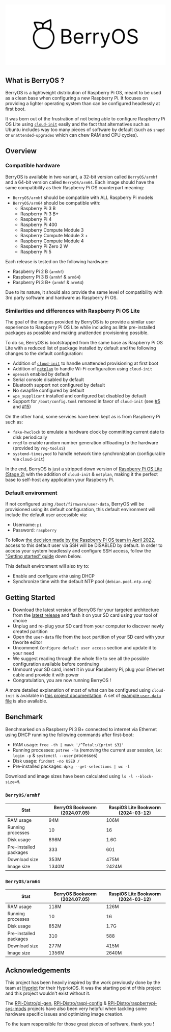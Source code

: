 # ![BerryOS](docs/assets/berryos-banner.png)

## What is BerryOS ?

BerryOS is a lightweight distribution of Raspberry Pi OS, meant to be used as a clean base when configuring a new Raspberry Pi. It focuses on providing a lighter operating system than can be configured headlessly at first boot.

It was born out of the frustration of not being able to configure Raspberry Pi OS Lite using [`cloud-init`](https://cloud-init.io/) easily and the fact that alternatives such as Ubuntu includes way too many pieces of software by default (such as `snapd` or `unattended-upgrades` which can chew RAM and CPU cycles).

## Overview

### Compatible hardware

BerryOS is available in two variant, a 32-bit version called `BerryOS/armhf` and a 64-bit version called `BerryOS/arm64`. Each image should have the same compatibility as their Raspberry Pi OS counterpart meaning:

- `BerryOS/armhf` should be compatible with ALL Raspberry Pi models
- `BerryOS/arm64` should be compatible with:
  - Raspberry Pi 3 B
  - Raspberry Pi 3 B+
  - Raspberry Pi 4
  - Raspberry Pi 400
  - Raspberry Compute Module 3
  - Raspberry Compute Module 3 +
  - Raspberry Compute Module 4
  - Raspberry Pi Zero 2 W
  - Raspberry Pi 5

Each release is tested on the following hardware:

- Raspberry Pi 2 B (`armhf`)
- Raspberry Pi 3 B (`armhf` & `arm64`)
- Raspberry Pi 3 B+ (`armhf` & `arm64`)

Due to its nature, it should also provide the same level of compatibility with 3rd party software and hardware as Raspberry Pi OS.

### Similarities and differences with Raspberry Pi OS Lite

The goal of the images provided by BerryOS is to provide a similar user experience to Raspberry Pi OS Lite while including as little pre-installed packages as possible and making unattended provisioning possible.

To do so, BerryOS is bootstrapped from the same base as Raspberry Pi OS Lite with a reduced list of package installed by default and the following changes to the default configuration:

- Addition of [`cloud-init`](https://cloud-init.io/) to handle unattended provisioning at first boot
- Addition of [`netplan`](https://netplan.io/) to handle Wi-Fi configuration using `cloud-init`
- `openssh` enabled by default
- Serial console disabled by default
- Bluetooth support not configured by default
- No swapfile configured by default
- `wpa_supplicant` installed and configured but disabled by default
- Support for `/boot/config.toml` removed in favor of `cloud-init` (see [#5](https://github.com/0rax/BerryOS/pull/5) and [#15](https://github.com/0rax/BerryOS/pull/15))

On the other hand, some services have been kept as is from Raspberry Pi such as:

- `fake-hwclock` to emulate a hardware clock by committing current date to disk periodically
- `rngd` to enable random number generation offloading to the hardware (provided by `rng-tools5`)
- `systemd-timesyncd` to handle network time synchronization (configurable via `cloud-init`)

In the end, BerryOS is just a stripped down version of [Raspberry Pi OS Lite (Stage 2)](https://github.com/RPi-Distro/pi-gen/blob/master/README.md#stage-anatomy) with the addition of `cloud-init` & `netplan`, making it the perfect base to self-host any application your Raspberry Pi.

### Default environment

If not configured using `/boot/firmware/user-data`, BerryOS will be provisioned using its default configuration, this default environment will include the default user accessible via:

- Username: `pi`
- Password: `raspberry`

To follow [the decision made by the Raspberry Pi OS team in April 2022](https://www.raspberrypi.com/news/raspberry-pi-bullseye-update-april-2022/), access to this default user via SSH will be DISABLED by default. In order to access your system headlessly and configure SSH access, follow the ["Getting started" guide](#getting-started) down below.

This default environment will also try to:

- Enable and configure `eth0` using DHCP
- Synchronize time with the default NTP pool (`debian.pool.ntp.org`)

## Getting Started

- Download the latest version of BerryOS for your targeted architecture from the [latest release](https://github.com/0rax/BerryOS/releases/latest) and flash it on your SD card using your tool of choice
- Unplug and re-plug your SD card from your computer to discover newly created partition
- Open the `user-data` file from the `boot` partition of your SD card with your favorite editor
- Uncomment `Configure default user access` section and update it to your need
- We suggest reading through the whole file to see all the possible configuration available before continuing
- Unmount your SD card, insert it in your Raspberry Pi, plug your Ethernet cable and provide it with power
- Congratulation, you are now running BerryOS !

A more detailed explanation of most of what can be configured using `cloud-init` is available in [this project documentation](https://berryos.wiki/docs/config/). A set of [example `user-data` file](https://berryos.wiki/docs/examples/) is also available.

## Benchmark

Benchmarked on a Raspberry Pi 3 B+ connected to internet via Ethernet using DHCP running the following commands after first-boot:

- RAM usage: `free -th | mawk '/^Total:/{print $3}'`
- Running processes: `pstree -Ta` (removing the current user session, i.e: `login -p` & `systemctl --user` processes)
- Disk usage: `findmnt -no USED /`
- Pre-installed packages: `dpkg --get-selections | wc -l`

Download and image sizes have been calculated using `ls -l --block-size=M`.

### `BerryOS/armhf`

| Stat                   | BerryOS Bookworm (2024.07.05) | RaspiOS Lite Bookworm (2024-03-12) |
| ---------------------- | ----------------------------- | ---------------------------------- |
| RAM usage              | 94M                           | 106M                               |
| Running processes      | 10                            | 16                                 |
| Disk usage             | 898M                          | 1.6G                               |
| Pre-installed packages | 333                           | 601                                |
| Download size          | 353M                          | 475M                               |
| Image size             | 1340M                         | 2424M                              |

### `BerryOS/arm64`

| Stat                   | BerryOS Bookworm (2024.07.05) | RaspiOS Lite Bookworm (2024-03-12) |
| ---------------------- | ----------------------------- | ---------------------------------- |
| RAM usage              | 118M                          | 126M                               |
| Running processes      | 10                            | 16                                 |
| Disk usage             | 852M                          | 1.7G                               |
| Pre-installed packages | 310                           | 588                                |
| Download size          | 277M                          | 415M                               |
| Image size             | 1356M                         | 2640M                              |

## Acknowledgements

This project has been heavily inspired by the work previously done by the team at [Hypriot](https://github.com/hypriot) for their HypriotOS. It was the starting point of this project and this project wouldn't exist without it.

The [RPi-Distro/pi-gen](https://github.com/RPi-Distro/pi-gen), [RPi-Distro/raspi-config](https://github.com/RPi-Distro/raspi-config) & [RPi-Distro/raspberrypi-sys-mods](https://github.com/RPi-Distro/raspberrypi-sys-mods/) projects have also been very helpful when tackling some hardware specific issues and optimizing image creation.

To the team responsible for those great pieces of software, thank you !
